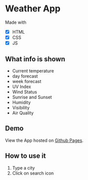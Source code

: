 # Weather App

Made with

- [x] HTML
- [x] CSS
- [x] JS

## What info is shown

- Current temperature
- day forecast
- week forecast
- UV Index
- Wind Status
- Sunrise and Sunset
- Humidity
- Visibility
- Air Quality

## Demo

View the App hosted on [Github Pages](https://carlamassat.github.io/weather-app/).

## How to use it

1. Type a city
2. Click on search icon